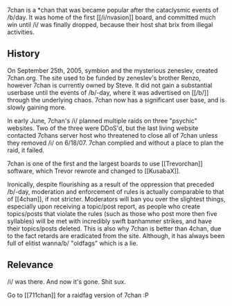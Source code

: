 7chan is a *chan that was became popular after the cataclysmic events of /b/day. It was home of the first [[/i/nvasion]] board, and committed much win until /i/ was finally dropped, because their host shat brix from illegal activities. 

## History ##

On September 25th, 2005, symbion and the mysterious zeneslev, created 7chan.org. The site used to be funded by zeneslev's brother Renzo, however 7chan is currently owned by Steve. It did not gain a substantial userbase until the events of /b/-day, where it was advertised on [[/b/]] through the underlying chaos. 7chan now has a significant user base, and is slowly gaining more.

In early June, 7chan's /i/ planned multiple raids on three "psychic" websites. Two of the three were DDoS'd, but the last living website contacted 7chans server host who threatened to close all of 7chan unless they removed /i/ on 6/18/07. 7chan complied and without a place to plan the raid, it failed.

7chan is one of the first and the largest boards to use [[Trevorchan]] software, which Trevor rewrote and changed to [[KusabaX]].

Ironically, despite flourishing as a result of the oppression that preceded /b/-day, moderation and enforcement of rules is actually comparable to that of [[4chan]], if not stricter. Moderators will ban you over the slightest things, especially upon receiving a topic/post report, as people who create topics/posts that violate the rules (such as those who post more then five syllables) will be met with incredibly swift banhammer strikes, and have their topics/posts deleted. This is also why 7chan is better than 4chan, due to the fact retards are eradicated from the site. Although, it has always been full of elitist wanna/b/ "oldfags" which is a lie.

## Relevance ##

/i/ was there. And now it's gone. Shit sux.

Go to [[711chan]] for a raidfag version of 7chan :P